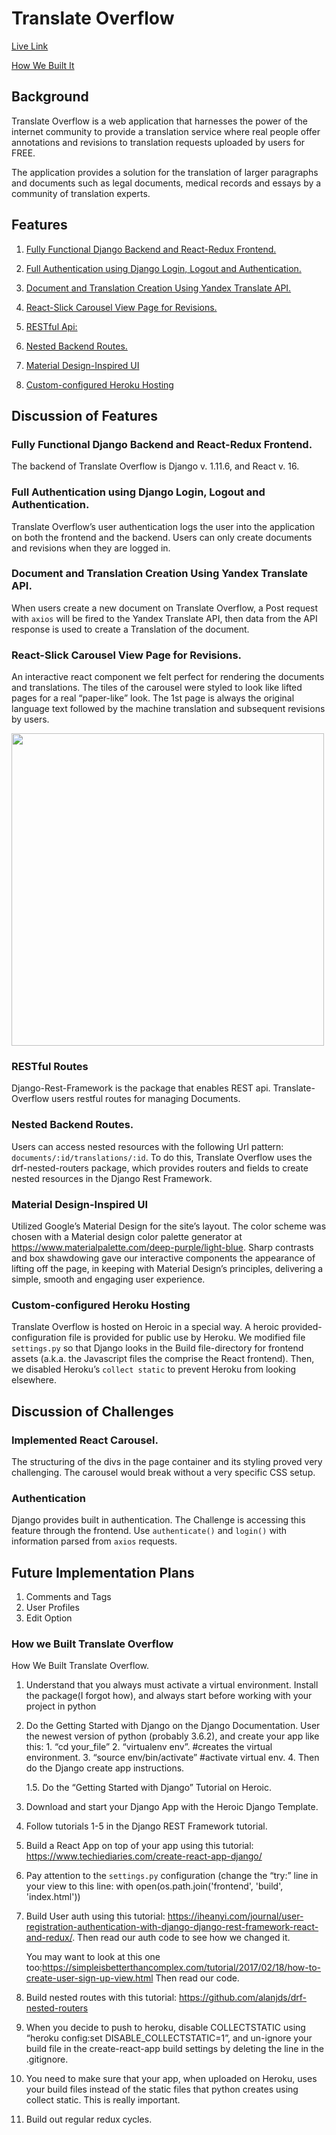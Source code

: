 # Translate Overflow

[Live Link](https://pure-crag-76247.herokuapp.com)

[How We Built It](#tutorial)

## Background

Translate Overflow is a web application that harnesses the power of the internet community to provide a translation service where real people offer annotations and revisions to translation requests uploaded by users for FREE.   

The application provides a solution for the translation of larger paragraphs and documents such as legal documents, medical records and essays by a community of translation experts.

## Features
1. [Fully Functional Django Backend and React-Redux Frontend.](#django)

2. [Full Authentication using Django Login, Logout and Authentication.](#auth)

3. [Document and Translation Creation Using Yandex Translate API.](#translate)

4. [React-Slick Carousel View Page for Revisions.](#carousel)

5. [RESTful Api:](#api)

6. [Nested Backend Routes.](#nest)

7. [Material Design-Inspired UI](#ui)

8. [Custom-configured Heroku Hosting](#heroku)

## Discussion of Features

### <a name="django"></a>Fully Functional Django Backend and React-Redux Frontend.
The backend of Translate Overflow is Django v. 1.11.6, and React v. 16.

### <a name="auth"></a>Full Authentication using Django Login, Logout and Authentication.
Translate Overflow’s user authentication logs the user into the application on both the frontend and the backend. Users can only create documents and revisions when they are logged in.

### <a name="translate"></a>Document and Translation Creation Using Yandex Translate API.
When users create a new document on Translate Overflow, a Post request with `axios` will be fired to the Yandex Translate API, then data from the API response is used to create a Translation of the document.

### <a name="carousel"></a>React-Slick Carousel View Page for Revisions.
An interactive react component we felt perfect for rendering the documents and translations.  The tiles of the carousel were styled to look like lifted pages for a real “paper-like” look.  The 1st page is always the original language text followed by the machine translation and subsequent revisions by users.

<img height="500px" src="https://github.com/Adrianjewell91/tl_overflow/blob/start-readme/docs/screenshot.png"/>

### <a name="api"></a>RESTful Routes
Django-Rest-Framework is the package that enables REST api.  Translate-Overflow users restful routes for managing Documents.

### <a name="nest"></a>Nested Backend Routes.
Users can access nested resources with the following Url pattern: `documents/:id/translations/:id`. To do this, Translate Overflow uses the drf-nested-routers package, which provides routers and fields to create nested resources in the Django Rest Framework.

### <a name="ui"></a>Material Design-Inspired UI
Utilized Google’s Material Design for the site’s layout.  The color scheme was chosen with a Material design color palette generator at https://www.materialpalette.com/deep-purple/light-blue.  Sharp contrasts and box shawdowing gave our interactive components the appearance of lifting off the page, in keeping with Material Design’s principles, delivering a simple, smooth and engaging user experience.

### <a name="heroku"></a>Custom-configured Heroku Hosting
Translate Overflow is hosted on Heroic in a special way. A heroic provided-configuration file is provided for public use by Heroku. We modified file `settings.py` so that Django looks in the Build file-directory for frontend assets (a.k.a. the Javascript files the comprise the React frontend).  Then, we disabled Heroku’s `collect static` to prevent Heroku from looking elsewhere.

## Discussion of Challenges

### Implemented React Carousel.  
The structuring of the divs in the page container and its styling proved very challenging.  The carousel would break without a very specific CSS setup.

### Authentication

Django provides built in authentication. The Challenge is accessing this feature through the frontend. Use `authenticate()` and `login()` with information parsed from `axios` requests.

## Future Implementation Plans

1. Comments and Tags
2. User Profiles
3. Edit Option

### <a name="tutorial"></a>How we Built Translate Overflow

  How We Built Translate Overflow.

1. Understand that you always must activate a virtual environment. Install the package(I forgot how), and always start before working with your project in python
2. Do the Getting Started with Django on the Django Documentation. User the newest version of python (probably 3.6.2), and create your app like this:
	    1. “cd your_file”
	    2. “virtualenv env”. #creates the virtual environment.
	    3. “source env/bin/activate”  #activate virtual env.
	    4. Then do the Django create app instructions.

	1.5. Do the “Getting Started with Django” Tutorial on Heroic.
3. Download and start your Django App with the Heroic Django Template.
4. Follow tutorials 1-5 in the Django REST Framework tutorial.
5. Build a React App on top of your app using this tutorial: https://www.techiediaries.com/create-react-app-django/

6. Pay attention to the `settings.py` configuration (change the “try:” line in your view to this line: with open(os.path.join('frontend', 'build', 'index.html'))

7. Build User auth using this tutorial: https://iheanyi.com/journal/user-registration-authentication-with-django-django-rest-framework-react-and-redux/. Then read our auth code to see how we changed it.

	You may want to look at this one too:https://simpleisbetterthancomplex.com/tutorial/2017/02/18/how-to-create-user-sign-up-view.html Then read our code.

8. Build nested routes with this tutorial: https://github.com/alanjds/drf-nested-routers
9.  When you decide to push to heroku, disable COLLECTSTATIC using “heroku config:set DISABLE_COLLECTSTATIC=1”, and un-ignore your build file in the create-react-app build settings by deleting the line in the .gitignore.

10. You need to make sure that your app, when uploaded on Heroku, uses your build files instead of the static files that python creates using collect static. This is really important.

11. Build out regular redux cycles.
